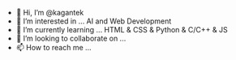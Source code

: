 - 👋 Hi, I’m @kagantek
- 👀 I’m interested in ... AI and Web Development
- 🌱 I’m currently learning ... HTML & CSS & Python & C/C++ & JS
- 💞️ I’m looking to collaborate on ...
- 📫 How to reach me ...

<!---
kagantek/kagantek is a ✨ special ✨ repository because its `README.md` (this file) appears on your GitHub profile.
You can click the Preview link to take a look at your changes.
--->
